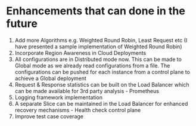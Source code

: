# Enhancements that can done in the future 
1. Add more Algorithms e.g. Weighted Round Robin, Least Request etc (I have presented a sample
    implementation of Weighted Round Robin)
2. Incorporate Region Awareness in Cloud Deployments
3. All configurations are in Distributed mode now. This can be made to Global mode as we already
    read configurations from a file. The configurations can be pushed for each instance from a control plane to achieve a Global deployment
4. Request & Response statistics can be built on the Load Balancer which can be made available 
    for 3rd party analysis - Prometheus
5. Logging framework implementation
6. A separate Slice can be maintained in the Load Balancer for enhanced recovery mechanisms - Health check control plane
7. Improve test case coverage

